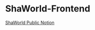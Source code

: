 # ShaWorld-Frontend

[ShaWorld Public Notion](https://www.notion.so/ShaWorld-08a3f0613f8e4a228a554a20d77b9ea9)
